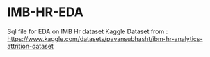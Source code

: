 # IMB-HR-EDA
Sql file for EDA on IMB Hr dataset
 Kaggle Dataset from : https://www.kaggle.com/datasets/pavansubhasht/ibm-hr-analytics-attrition-dataset
